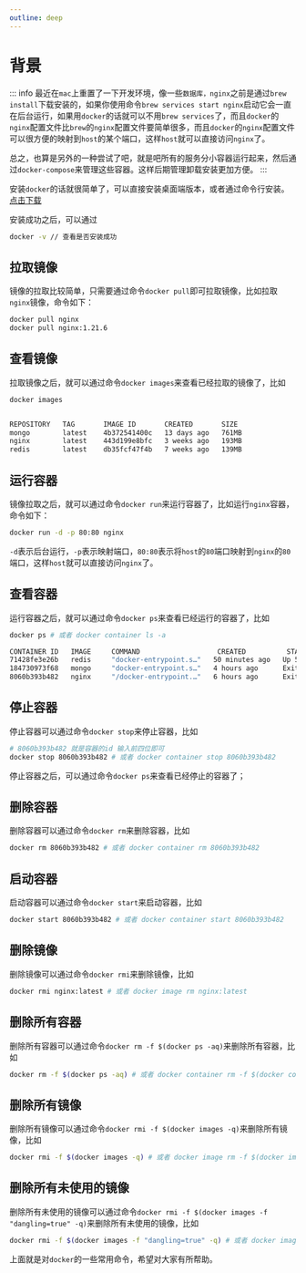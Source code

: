 ```yaml
---
outline: deep
---
```


# 背景

::: info
最近在`mac`上重置了一下开发环境，像一些`数据库，nginx`之前是通过`brew install`下载安装的，如果你使用命令`brew services start nginx`启动它会一直在后台运行，如果用`docker`的话就可以不用`brew services`了，而且`docker`的`nginx`配置文件比`brew`的`nginx`配置文件要简单很多，而且`docker`的`nginx`配置文件可以很方便的映射到`host`的某个端口，这样`host`就可以直接访问`nginx`了。

总之，也算是另外的一种尝试了吧，就是吧所有的服务分小容器运行起来，然后通过`docker-compose`来管理这些容器。这样后期管理卸载安装更加方便。
:::

安装`docker`的话就很简单了，可以直接安装桌面端版本，或者通过命令行安装。[点击下载](https://www.docker.com/)

安装成功之后，可以通过

```bash
docker -v // 查看是否安装成功
```

## 拉取镜像

镜像的拉取比较简单，只需要通过命令`docker pull`即可拉取镜像，比如拉取`nginx`镜像，命令如下：

```bash
docker pull nginx
docker pull nginx:1.21.6
```

## 查看镜像

拉取镜像之后，就可以通过命令`docker images`来查看已经拉取的镜像了，比如

```bash
docker images


REPOSITORY   TAG       IMAGE ID       CREATED       SIZE
mongo        latest    4b372541400c   13 days ago   761MB
nginx        latest    443d199e8bfc   3 weeks ago   193MB
redis        latest    db35fcf47f4b   7 weeks ago   139MB
```

## 运行容器

镜像拉取之后，就可以通过命令`docker run`来运行容器了，比如运行`nginx`容器，命令如下：

```bash
docker run -d -p 80:80 nginx
```

`-d`表示后台运行，`-p`表示映射端口，`80:80`表示将`host`的`80`端口映射到`nginx`的`80`端口，这样`host`就可以直接访问`nginx`了。

## 查看容器

运行容器之后，就可以通过命令`docker ps`来查看已经运行的容器了，比如

```bash
docker ps # 或者 docker container ls -a

CONTAINER ID   IMAGE     COMMAND                   CREATED          STATUS                   PORTS                    NAMES
71428fe3e26b   redis     "docker-entrypoint.s…"   50 minutes ago   Up 50 minutes            0.0.0.0:6379->6379/tcp   keen_williams
184730973f68   mongo     "docker-entrypoint.s…"   4 hours ago      Exited (0) 2 hours ago                            cool_shtern
8060b393b482   nginx     "/docker-entrypoint.…"   6 hours ago      Exited (0) 2 hours ago                            suspicious_ishizaka
```

## 停止容器

停止容器可以通过命令`docker stop`来停止容器，比如

```bash
# 8060b393b482 就是容器的id 输入前四位即可
docker stop 8060b393b482 # 或者 docker container stop 8060b393b482
```

停止容器之后，可以通过命令`docker ps`来查看已经停止的容器了；

## 删除容器

删除容器可以通过命令`docker rm`来删除容器，比如

```bash
docker rm 8060b393b482 # 或者 docker container rm 8060b393b482
```

## 启动容器

启动容器可以通过命令`docker start`来启动容器，比如

```bash
docker start 8060b393b482 # 或者 docker container start 8060b393b482
```

## 删除镜像

删除镜像可以通过命令`docker rmi`来删除镜像，比如

```bash
docker rmi nginx:latest # 或者 docker image rm nginx:latest
```

## 删除所有容器

删除所有容器可以通过命令`docker rm -f $(docker ps -aq)`来删除所有容器，比如

```bash
docker rm -f $(docker ps -aq) # 或者 docker container rm -f $(docker container ls -aq)
```

## 删除所有镜像

删除所有镜像可以通过命令`docker rmi -f $(docker images -q)`来删除所有镜像，比如

```bash
docker rmi -f $(docker images -q) # 或者 docker image rm -f $(docker image ls -q)
```

## 删除所有未使用的镜像

删除所有未使用的镜像可以通过命令`docker rmi -f $(docker images -f "dangling=true" -q)`来删除所有未使用的镜像，比如

```bash
docker rmi -f $(docker images -f "dangling=true" -q) # 或者 docker image rm -f $(docker image ls -f "dangling=true" -q)
```

上面就是对`docker`的一些常用命令，希望对大家有所帮助。

